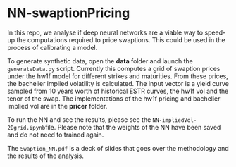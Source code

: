 # NN-swaptionPricing
In this repo, we analyse if deep neural networks are a viable way to speed-up the computations required to price swaptions.  This could be used in the process of calibrating a model.   

To generate synthetic data, open the **data** folder and launch the `generateData.py` script.  Currently this computes a grid of swaption prices under the hw1f model for different strikes and maturities.  From these prices, the bachelier implied volatility is calculated.  The input vector is a yield curve sampled from 10 years worth of historical ESTR curves, the hw1f vol and the tenor of the swap.  The implementations of the hw1f pricing and bachelier implied vol are in the **pricer** folder.

To run the NN and see the results, please see the `NN-impliedVol-2Dgrid.ipynb`file.  Please note that the weights of the NN have been saved and do not need to trained again. 

The `Swaption_NN.pdf` is a deck of slides that goes over the methodology and the results of the analysis.
